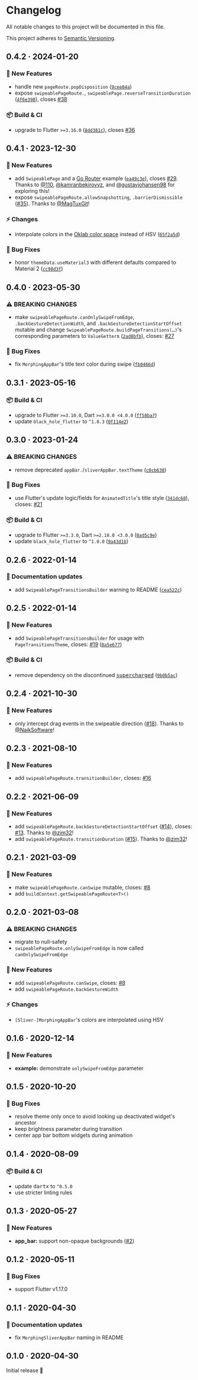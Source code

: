 # Changelog

All notable changes to this project will be documented in this file.

This project adheres to [Semantic Versioning](https://semver.org/spec/v2.0.0.html).

<!-- Template:
## NEW · 2024-xx-xx

### ⚠️ BREAKING CHANGES
### 🎉 New Features
### ⚡ Changes
### 🐛 Bug Fixes
### 📜 Documentation updates
### 🏗️ Refactoring
### 📦 Build & CI
-->

## 0.4.2 · 2024-01-20

### 🎉 New Features
- handle new `pageRoute.popDisposition` ([`9cee84a`](https://github.com/JonasWanke/swipeable_page_route/commit/9cee84a1c12e50f91c46c0a2487d155f5183fe6e))
- expose `swipeablePageRoute.`, `swipeablePage.reverseTransitionDuration` ([`4f6e398`](https://github.com/JonasWanke/swipeable_page_route/commit/4f6e398a17f117b058d7162e4a94ba23d1f1ce99)), closes [#38](https://github.com/JonasWanke/swipeable_page_route/issues/38)

### 📦 Build & CI
- upgrade to Flutter `>=3.16.0` ([`8dd381c`](https://github.com/JonasWanke/swipeable_page_route/commit/8dd381c1f046fc30490c5457e7fce3a73926e772)), closes [#36](https://github.com/JonasWanke/swipeable_page_route/issues/36)

## 0.4.1 · 2023-12-30

### 🎉 New Features
- add `SwipeablePage` and a [Go Router](https://pub.dev/packages/go_router) example ([`ea49c3e`](https://github.com/JonasWanke/swipeable_page_route/commit/ea49c3e598e6a5e506ead98b5220a578b2ff749b)), closes [#29](https://github.com/JonasWanke/swipeable_page_route/issues/29). Thanks to [@110](https://github.com/110), [@kamranbekirovyz](https://github.com/kamranbekirovyz), and [@gustavjohansen98](https://github.com/gustavjohansen98) for exploring this!
- expose `swipeablePageRoute.allowSnapshotting`, `.barrierDismissible` ([#35](https://github.com/JonasWanke/swipeable_page_route/pull/35)). Thanks to [@MagTuxGit](https://github.com/MagTuxGit)!

### ⚡ Changes
- interpolate colors in the [Oklab color space](https://bottosson.github.io/posts/oklab/) instead of HSV ([`65f2a5d`](https://github.com/JonasWanke/swipeable_page_route/commit/65f2a5d60b12ed127a99497e713f0257ad7b7c03))

### 🐛 Bug Fixes
- honor `themeData.useMaterial3` with different defaults compared to Material 2 ([`cc98d3f`](https://github.com/JonasWanke/swipeable_page_route/commit/cc98d3f3ea0539c1eeb8c013dc425d2443283ed7))

## 0.4.0 · 2023-05-30

### ⚠️ BREAKING CHANGES
- make `swipeablePageRoute.canOnlySwipeFromEdge`, `.backGestureDetectionWidth`, and `.backGestureDetectionStartOffset` mutable and change `SwipeablePageRoute.buildPageTransitions(…)`'s corresponding parameters to `ValueGetter`s ([`2ad8bfb`](https://github.com/JonasWanke/swipeable_page_route/commit/2ad8bfb986ff687b169930d762925c1fb4adbafd)), closes: [#27](https://github.com/JonasWanke/swipeable_page_route/issues/27)

### 🐛 Bug Fixes
- fix `MorphingAppBar`'s title text color during swipe ([`fb0466d`](https://github.com/JonasWanke/swipeable_page_route/commit/fb0466d4e37cda4e1b64383de6ea90d77644c547))

## 0.3.1 · 2023-05-16

### 📦 Build & CI
* upgrade to Flutter `>=3.10.0`, Dart `>=3.0.0 <4.0.0` ([`ff58ba7`](https://github.com/JonasWanke/swipeable_page_route/commit/ff58ba7c4f6d6f48c3945fb90031259b4d6b2999))
* update `black_hole_flutter` to `^1.0.3` ([`0f114e2`](https://github.com/JonasWanke/swipeable_page_route/commit/0f114e2a4f9de0af19d716fa0d3fd8c564990e13))

## 0.3.0 · 2023-01-24

### ⚠️ BREAKING CHANGES
* remove deprecated `appBar.`/`sliverAppBar.textTheme` ([`c0cb638`](https://github.com/JonasWanke/swipeable_page_route/commit/c0cb638b85025d3d9b30fac6c43bd547e8bb2614))

### 🐛 Bug Fixes
* use Flutter's update logic/fields for `AnimatedTitle`'s title style ([`341dc68`](https://github.com/JonasWanke/swipeable_page_route/commit/341dc687b56380fabe94143f3f99843c4f285673)), closes: [#21](https://github.com/JonasWanke/swipeable_page_route/issues/21)

### 📦 Build & CI
* upgrade to Flutter `>=3.3.0`, Dart `>=2.18.0 <3.0.0` ([`0ad5c9e`](https://github.com/JonasWanke/swipeable_page_route/commit/0ad5c9e7cd29a0b4c85df16219978f7eeaad9c95))
* update `black_hole_flutter` to `^1.0.0` ([`9a43d1b`](https://github.com/JonasWanke/swipeable_page_route/commit/9a43d1bc7a19d338950eba2d789953523418d20d))

## 0.2.6 · 2022-01-14

### 📜 Documentation updates
- add `SwipeablePageTransitionsBuilder` warning to README ([`cea522c`](https://github.com/JonasWanke/swipeable_page_route/commit/cea522c510e9d0830403efc9f42f987bc6d9912a))

## 0.2.5 · 2022-01-14

### 🎉 New Features
- add `SwipeablePageTransitionsBuilder` for usage with `PageTransitionsTheme`, closes: [#19](https://github.com/JonasWanke/swipeable_page_route/issues/19) ([`8a5e677`](https://github.com/JonasWanke/swipeable_page_route/commit/8a5e677e8758608b28b9fcfff4eda0d9b3b3a705))

### 📦 Build & CI
- remove dependency on the discontinued [<kbd>supercharged</kbd>](https://pub.dev/packages/supercharged) ([`9b0b5ac`](https://github.com/JonasWanke/swipeable_page_route/commit/9b0b5ac332cab3dc56065acdedf7672abd78ab69))

## 0.2.4 · 2021-10-30

### 🎉 New Features
- only intercept drag events in the swipeable direction ([#18](https://github.com/JonasWanke/swipeable_page_route/pull/18)). Thanks to [@NaikSoftware](https://github.com/NaikSoftware)!

## 0.2.3 · 2021-08-10

### 🎉 New Features
- add `swipeablePageRoute.transitionBuilder`, closes: [#16](https://github.com/JonasWanke/swipeable_page_route/issues/16)

## 0.2.2 · 2021-06-09

### 🎉 New Features
- add `swipeablePageRoute.backGestureDetectionStartOffset` ([#14](https://github.com/JonasWanke/swipeable_page_route/pull/14)), closes: [#13](https://github.com/JonasWanke/swipeable_page_route/issues/13). Thanks to [@zim32](https://github.com/zim32)!
- add `swipeablePageRoute.transitionDuration` ([#15](https://github.com/JonasWanke/swipeable_page_route/pull/15)). Thanks to [@zim32](https://github.com/zim32)!

## 0.2.1 · 2021-03-09

### 🎉 New Features
- make `swipeablePageRoute.canSwipe` mutable, closes: [#8](https://github.com/JonasWanke/swipeable_page_route/issues/8)
- add `buildContext.getSwipeablePageRoute<T>()`


## 0.2.0 · 2021-03-08

### ⚠️ BREAKING CHANGES
- migrate to null-safety
- `swipeablePageRoute.onlySwipeFromEdge` is now called `canOnlySwipeFromEdge`

### 🎉 New Features
- add `swipeablePageRoute.canSwipe`, closes: [#8](https://github.com/JonasWanke/swipeable_page_route/issues/8)
- add `swipeablePageRoute.backGestureWidth`

### ⚡ Changes
- `[Sliver-]MorphingAppBar`'s colors are interpolated using HSV


## 0.1.6 · 2020-12-14

### 🎉 New Features
- **example:** demonstrate `onlySwipeFromEdge` parameter


## 0.1.5 · 2020-10-20

### 🐛 Bug Fixes
- resolve theme only once to avoid looking up deactivated widget's ancestor
- keep brightness parameter during transition
- center app bar bottom widgets during animation


## 0.1.4 · 2020-08-09

### 📦 Build & CI
- update <kbd>dartx</kbd> to `^0.5.0`
- use stricter linting rules


## 0.1.3 · 2020-05-27

### 🎉 New Features
- **app_bar:** support non-opaque backgrounds ([#2](https://github.com/JonasWanke/swipeable_page_route/pull/2))


## 0.1.2 · 2020-05-11

### 🐛 Bug Fixes
- support Flutter v1.17.0


## 0.1.1 · 2020-04-30

### 📜 Documentation updates
- fix `MorphingSliverAppBar` naming in README


## 0.1.0 · 2020-04-30

Initial release 🎉
